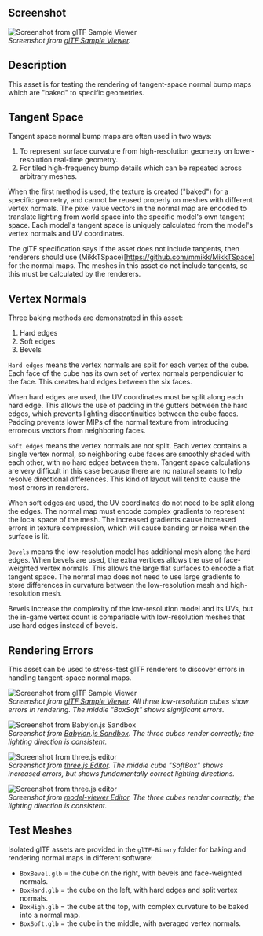 ## Screenshot

![Screenshot from glTF Sample Viewer](screenshot/screenshot_Large.jpg)
<br/>_Screenshot from [glTF Sample Viewer](https://github.khronos.org/glTF-Sample-Viewer-Release/)._


## Description

This asset is for testing the rendering of tangent-space normal bump maps which are "baked" to specific geometries. 

## Tangent Space

Tangent space normal bump maps are often used in two ways: 
1. To represent surface curvature from high-resolution geometry on lower-resolution real-time geometry.
2. For tiled high-frequency bump details which can be repeated across arbitrary meshes.

When the first method is used, the texture is created ("baked") for a specific geometry, and cannot be reused properly on meshes with different vertex normals. The pixel value vectors in the normal map are encoded to translate lighting from world space into the specific model's own tangent space. Each model's tangent space is uniquely calculated from the model's vertex normals and UV coordinates.

The glTF specification says if the asset does not include tangents, then renderers should use (MikkTSpace)[https://github.com/mmikk/MikkTSpace] for the normal maps. The meshes in this asset do not include tangents, so this must be calculated by the renderers.

## Vertex Normals

Three baking methods are demonstrated in this asset:
1. Hard edges
2. Soft edges
3. Bevels 

`Hard edges` means the vertex normals are split for each vertex of the cube. Each face of the cube has its own set of vertex normals perpendicular to the face. This creates hard edges between the six faces. 

When hard edges are used, the UV coordinates must be split along each hard edge. This allows the use of padding in the gutters between the hard edges, which prevents lighting discontinuities between the cube faces. Padding prevents lower MIPs of the normal texture from introducing erroreous vectors from neighboring faces.

`Soft edges` means the vertex normals are not split. Each vertex contains a single vertex normal, so neighboring cube faces are smoothly shaded with each other, with no hard edges between them. Tangent space calculations are very difficult in this case because there are no natural seams to help resolve directional differences. This kind of layout will tend to cause the most errors in renderers.

When soft edges are used, the UV coordinates do not need to be split along the edges. The normal map must encode complex gradients to represent the local space of the mesh. The increased gradients cause increased errors in texture compression, which will cause banding or noise when the surface is lit.

`Bevels` means the low-resolution model has additional mesh along the hard edges. When bevels are used, the extra vertices allows the use of face-weighted vertex normals. This allows the large flat surfaces to encode a flat tangent space. The normal map does not need to use large gradients to store differences in curvature between the low-resolution mesh and high-resolution mesh. 

Bevels increase the complexity of the low-resolution model and its UVs, but the in-game vertex count is compariable with low-resolution meshes that use hard edges instead of bevels. 

## Rendering Errors

This asset can be used to stress-test glTF renderers to discover errors in handling tangent-space normal maps.

![Screenshot from glTF Sample Viewer](screenshot/glTFSampleViewer.jpg)
<br/>_Screenshot from [glTF Sample Viewer](https://github.khronos.org/glTF-Sample-Viewer-Release/). All three low-resolution cubes show errors in rendering. The middle "BoxSoft" shows significant errors._

![Screenshot from Babylon.js Sandbox](screenshot/BabylonJSSandbox.jpg)
<br/>_Screenshot from [Babylon.js Sandbox](https://sandbox.babylonjs.com/). The three cubes render correctly; the lighting direction is consistent._

![Screenshot from three.js editor](screenshot/ThreeJSEditor.jpg)
<br/>_Screenshot from [three.js Editor](https://threejs.org/editor/). The middle cube "SoftBox" shows increased errors, but shows fundamentally correct lighting directions._

![Screenshot from three.js editor](screenshot/ModelViewerEditor.jpg)
<br/>_Screenshot from [model-viewer Editor](https://modelviewer.dev/editor/). The three cubes render correctly; the lighting direction is consistent._

## Test Meshes

Isolated glTF assets are provided in the `glTF-Binary` folder for baking and rendering normal maps in different software:

* `BoxBevel.glb` = the cube on the right, with bevels and face-weighted normals.
* `BoxHard.glb` = the cube on the left, with hard edges and split vertex normals.
* `BoxHigh.glb` = the cube at the top, with complex curvature to be baked into a normal map.
* `BoxSoft.glb` = the cube in the middle, with averaged vertex normals.

